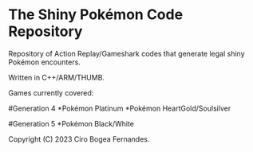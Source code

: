 # The Shiny Pokémon Code Repository
Repository of Action Replay/Gameshark codes that generate legal shiny Pokémon encounters.

Written in C++/ARM/THUMB.

Games currently covered:

#Generation 4
*Pokémon Platinum
*Pokémon HeartGold/Soulsilver

#Generation 5
*Pokémon Black/White

Copyright (C) 2023 Ciro Bogea Fernandes.


